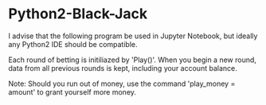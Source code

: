 # Python2-Black-Jack
I advise that the following program be used in Jupyter Notebook, but ideally any Python2 IDE should be compatible.

Each round of betting is initiliazed by 'Play()'. When you begin a new round, data from all previous rounds is kept, including your account balance. 

Note: Should you run out of money, use the command 'play_money = amount' to grant yourself more money.
